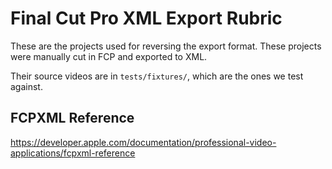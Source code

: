 # Final Cut Pro XML Export Rubric

These are the projects used for reversing the export format.
These projects were manually cut in FCP and exported to XML.

Their source videos are in `tests/fixtures/`, which are the ones we test against.


## FCPXML Reference
https://developer.apple.com/documentation/professional-video-applications/fcpxml-reference
